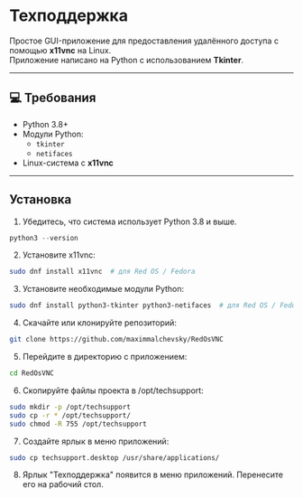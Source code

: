 # Техподдержка

Простое GUI-приложение для предоставления удалённого доступа с помощью **x11vnc** на Linux.  
Приложение написано на Python с использованием **Tkinter**.

---

## 💻 Требования

- Python 3.8+  
- Модули Python:
  - `tkinter`
  - `netifaces`
- Linux-система с **x11vnc**
---
## Установка

1. Убедитесь, что система использует Python 3.8 и выше.
```python
python3 --version
```
2. Установите x11vnc:
```bash
sudo dnf install x11vnc  # для Red OS / Fedora
```

3. Установите необходимые модули Python:
```bash
sudo dnf install python3-tkinter python3-netifaces  # для Red OS / Fedora
```

4. Скачайте или клонируйте репозиторий:
```bash
git clone https://github.com/maximmalchevsky/RedOsVNC
```

5. Перейдите в директорию с приложением:
```bash
cd RedOsVNC
```
6. Скопируйте файлы проекта в /opt/techsupport:
```bash
sudo mkdir -p /opt/techsupport
sudo cp -r * /opt/techsupport/
sudo chmod -R 755 /opt/techsupport
```

7. Создайте ярлык в меню приложений:
```bash
sudo cp techsupport.desktop /usr/share/applications/
```

8. Ярлык "Техподдержка" появится в меню приложений. Перенесите его на рабочий стол.

